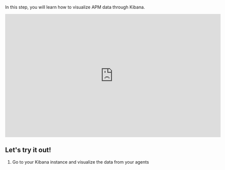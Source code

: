 In this step, you will learn how to visualize APM data through Kibana.

<iframe style="width: 700px;height: 400px;" src="https://play.vidyard.com/QeD17h75mHZQSy7W9mHtor.html" frameborder="0" allow="accelerometer; autoplay; encrypted-media; gyroscope; picture-in-picture" allowfullscreen></iframe>

## Let's try it out!

1. Go to your Kibana instance and visualize the data from your agents
